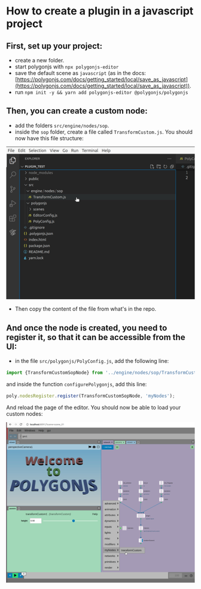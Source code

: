 # How to create a plugin in a javascript project

## First, set up your project:

- create a new folder.
- start polygonjs with `npx polygonjs-editor`
- save the default scene as `javascript` (as in the docs: [https://polygonjs.com/docs/getting_started/local/save_as_javascript](https://polygonjs.com/docs/getting_started/local/save_as_javascript)).
- run `npm init -y && yarn add polygonjs-editor @polygonjs/polygonjs`

## Then, you can create a custom node:

- add the folders `src/engine/nodes/sop`.
- inside the `sop` folder, create a file called `TransformCustom.js`. You should now have this file structure:

![File Structure](https://github.com/polygonjs/plugins_tutorials/blob/main/public/files.jpg?raw=true)

- Then copy the content of the file from what's in the repo.

## And once the node is created, you need to register it, so that it can be accessible from the UI:

- in the file `src/polygonjs/PolyConfig.js`, add the following line:
```js
import {TransformCustomSopNode} from '../engine/nodes/sop/TransformCustom'
```
and inside the function `configurePolygonjs`, add this line:
``` js
poly.nodesRegister.register(TransformCustomSopNode, 'myNodes');
```

And reload the page of the editor. You should now be able to load your custom nodes:

![Custom node loaded](https://github.com/polygonjs/plugins_tutorials/blob/main/public/registered_node.jpg?raw=true)
